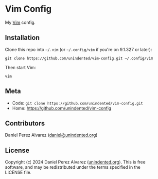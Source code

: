 # Vim Config

My [Vim](https://www.vim.org) config.

## Installation

Clone this repo into `~/.vim` (or `~/.config/vim` if you're on 9.1.327 or later):

```
git clone https://github.com/unindented/vim-config.git ~/.config/vim
```

Then start Vim:

```
vim
```

## Meta

- Code: `git clone https://github.com/unindented/vim-config.git`
- Home: <https://github.com/unindented/vim-config>

## Contributors

Daniel Perez Alvarez ([daniel@unindented.org](mailto:daniel@unindented.org))

## License

Copyright (c) 2024 Daniel Perez Alvarez ([unindented.org](https://www.unindented.org/)). This is free software, and may be redistributed under the terms specified in the LICENSE file.
